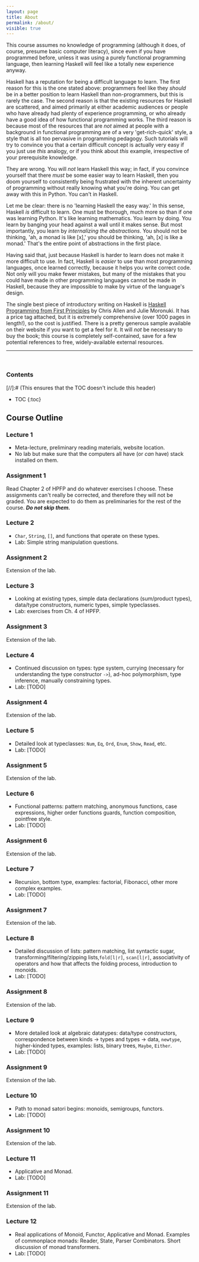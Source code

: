 ```yaml
---
layout: page
title: About
permalink: /about/
visible: true
---
```


This course assumes no knowledge of programming (although it does, of course,
presume basic computer literacy), since even if you have programmed before,
unless it was using a purely functional programming language, then learning
Haskell will feel like a totally new experience anyway.

Haskell has a reputation for being a difficult language to learn. The first
reason for this is the one stated above: programmers feel like they *should* be
in a better position to learn Haskell than non-programmers, but this is rarely
the case. The second reason is that the existing resources for Haskell are
scattered, and aimed primarily at either academic audiences or people who have
already had plenty of experience programming, or who already have a good idea of
how functional programming works. The third reason is because most of the
resources that are *not* aimed at people with a background in functional
programming are of a very 'get-rich-quick' style, a style that is all too
pervasive in programming pedagogy. Such tutorials will try to convince you that
a certain difficult concept is actually very easy if you just use *this*
analogy, or if you think about *this* example, irrespective of your prerequisite
knowledge.

They are wrong. You will *not* learn Haskell this way; in fact, if you convince
yourself that there *must* be some easier way to learn Haskell, then you doom
yourself to consistently being frustrated with the inherent uncertainty of
programming without really knowing what you're doing. You can get away with this
in Python. You can't in Haskell.

Let me be clear: there is no 'learning Haskell the easy way.' In this sense,
Haskell *is* difficult to learn. One must be thorough, much more so than if one
was learning Python. It's like learning mathematics. You learn by doing. You
learn by banging your head against a wall until it makes sense. But most
importantly, you learn by *internalizing the abstractions*. You should not be
thinking, 'ah, a monad is like [x],' you should be thinking, 'ah, [x] is like a
monad.' That's the entire point of abstractions in the first place.

Having said that, just because Haskell is harder to learn does not make it more
difficult to use. In fact, Haskell is *easier* to use than most programming
languages, once learned correctly, because it helps you write correct code. Not
only will you make fewer mistakes, but many of the mistakes that you could have
made in other programming languages cannot be made in Haskell, because they are
impossible to make by virtue of the language's design.

The single best piece of introductory writing on Haskell is [Haskell Programming
from First Principles](http://haskellbook.com/) by Chris Allen and Julie
Moronuki. It has a price tag attached, but it is extremely comprehensive (over
1000 pages in length!), so the cost is justified. There is a pretty generous
sample available on their website if you want to get a feel for it. It will
*not* be necessary to buy the book; this course is completely self-contained,
save for a few potential references to free, widely-available external
resources.

---
<br/>

<h3>Contents</h3> [//]:# (This ensures that the TOC doesn't include this header)

- TOC
{:toc}

## Course Outline

### Lecture 1

- Meta-lecture, preliminary reading materials, website location.
- No lab but make sure that the computers all have (or *can* have) stack
  installed on them.

### Assignment 1

Read Chapter 2 of HPFP and do whatever exercises I choose. These assignments
can't really be corrected, and therefore they will not be graded. You are
expected to do them as preliminaries for the rest of the course. ***Do not
skip them.***

### Lecture 2

- `Char`, `String`, `[]`, and functions that operate on these types.
- Lab: Simple string manipulation questions.

### Assignment 2

Extension of the lab.

### Lecture 3

- Looking at existing types, simple data declarations (sum/product types),
  data/type constructors, numeric types, simple typeclasses.
- Lab: exercises from Ch. 4 of HPFP.

### Assignment 3

Extension of the lab.

### Lecture 4

- Continued discussion on types: type system, currying (necessary for
  understanding the type constructor `->`), ad-hoc polymorphism, type inference,
  manually constraining types.
- Lab: [TODO]

### Assignment 4

Extension of the lab.

### Lecture 5

- Detailed look at typeclasses: `Num`, `Eq`, `Ord`, `Enum`, `Show`, `Read`, etc.
- Lab: [TODO]

### Assignment 5

Extension of the lab.

### Lecture 6

- Functional patterns: pattern matching, anonymous functions, case expressions,
  higher order functions guards, function composition, pointfree style.
- Lab: [TODO]

### Assignment 6

Extension of the lab.

### Lecture 7

- Recursion, bottom type, examples: factorial, Fibonacci, other more complex
  examples.
- Lab: [TODO]

### Assignment 7

Extension of the lab.

### Lecture 8

- Detailed discussion of lists: pattern matching, list syntactic sugar,
  transforming/filtering/zipping lists,`fold[l|r]`, `scan[l|r]`, associativity
  of operators and how that affects the folding process, introduction to
  monoids.
- Lab: [TODO]

### Assignment 8

Extension of the lab.

### Lecture 9

- More detailed look at algebraic datatypes: data/type constructors,
  correspondence between kinds -> types and types -> data, `newtype`,
  higher-kinded types, examples: lists, binary trees, `Maybe`, `Either`.
- Lab: [TODO]

### Assignment 9

Extension of the lab.

### Lecture 10

- Path to monad satori begins: monoids, semigroups, functors.
- Lab: [TODO]

### Assignment 10

Extension of the lab.

### Lecture 11

- Applicative and Monad.
- Lab: [TODO]

### Assignment 11

Extension of the lab.

### Lecture 12

- Real applications of Monoid, Functor, Applicative and Monad. Examples of
  commonplace monads: Reader, State, Parser Combinators. Short discussion of
  monad transformers.
- Lab: [TODO]
